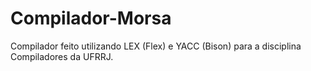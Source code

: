 # Compilador-Morsa
Compilador feito utilizando LEX (Flex) e YACC (Bison) para a disciplina Compiladores da UFRRJ.



